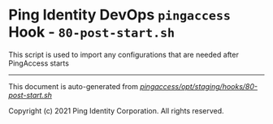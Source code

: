 
# Ping Identity DevOps `pingaccess` Hook - `80-post-start.sh`
 This script is used to import any configurations that are
 needed after PingAccess starts

---
This document is auto-generated from _[pingaccess/opt/staging/hooks/80-post-start.sh](https://github.com/pingidentity/pingidentity-docker-builds/blob/master/pingaccess/opt/staging/hooks/80-post-start.sh)_

Copyright (c) 2021 Ping Identity Corporation. All rights reserved.
